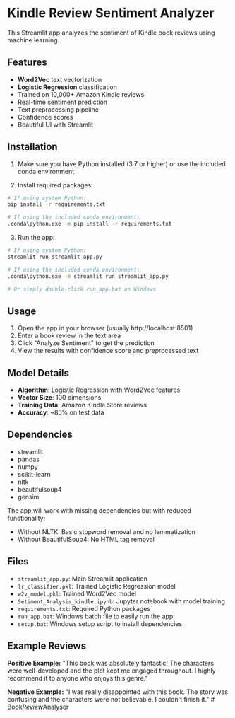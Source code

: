 # Kindle Review Sentiment Analyzer

This Streamlit app analyzes the sentiment of Kindle book reviews using machine learning.

## Features

- **Word2Vec** text vectorization
- **Logistic Regression** classification
- Trained on 10,000+ Amazon Kindle reviews
- Real-time sentiment prediction
- Text preprocessing pipeline
- Confidence scores
- Beautiful UI with Streamlit

## Installation

1. Make sure you have Python installed (3.7 or higher) or use the included conda environment

2. Install required packages:
```bash
# If using system Python:
pip install -r requirements.txt

# If using the included conda environment:
.conda\python.exe -m pip install -r requirements.txt
```

3. Run the app:
```bash
# If using system Python:
streamlit run streamlit_app.py

# If using the included conda environment:
.conda\python.exe -m streamlit run streamlit_app.py

# Or simply double-click run_app.bat on Windows
```

## Usage

1. Open the app in your browser (usually http://localhost:8501)
2. Enter a book review in the text area
3. Click "Analyze Sentiment" to get the prediction
4. View the results with confidence score and preprocessed text

## Model Details

- **Algorithm**: Logistic Regression with Word2Vec features
- **Vector Size**: 100 dimensions
- **Training Data**: Amazon Kindle Store reviews
- **Accuracy**: ~85% on test data

## Dependencies

- streamlit
- pandas
- numpy
- scikit-learn
- nltk
- beautifulsoup4
- gensim

The app will work with missing dependencies but with reduced functionality:
- Without NLTK: Basic stopword removal and no lemmatization
- Without BeautifulSoup4: No HTML tag removal

## Files

- `streamlit_app.py`: Main Streamlit application
- `lr_classifier.pkl`: Trained Logistic Regression model
- `w2v_model.pkl`: Trained Word2Vec model
- `Setiment_Analysis_kindle.ipynb`: Jupyter notebook with model training
- `requirements.txt`: Required Python packages
- `run_app.bat`: Windows batch file to easily run the app
- `setup.bat`: Windows setup script to install dependencies

## Example Reviews

**Positive Example:**
"This book was absolutely fantastic! The characters were well-developed and the plot kept me engaged throughout. I highly recommend it to anyone who enjoys this genre."

**Negative Example:**
"I was really disappointed with this book. The story was confusing and the characters were not believable. I couldn't finish it."
#   B o o k _ R e v i e w _ A n a l y s e r 
 
 
